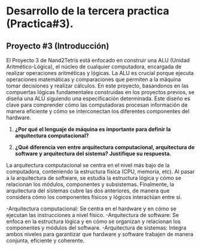 # Desarrollo de la tercera practica (Practica#3).

## Proyecto #3 (Introducción)

El Proyecto 3 de Nand2Tetris está enfocado en construir una ALU (Unidad Aritmético-Lógica), el núcleo de cualquier computadora, encargada de realizar operaciones aritméticas y lógicas. La ALU 
es crucial porque ejecuta operaciones matemáticas y comparaciones que permiten a la máquina tomar decisiones y realizar cálculos.
En este proyecto, basandonos en las compuertas lógicas fundamentales construidas en los proyectos previos, se diseña una ALU siguiendo una especificación determinada. Este diseño es clave para 
comprender cómo las computadoras procesan información de manera eficiente y cómo se interconectan los diferentes componentes del hardware.


1. **¿Por qué el lenguaje de máquina es importante para definir la arquitectura computacional?**

2. **¿Qué diferencia ven entre arquitectura computacional, arquitectura de software y arquitectura del sistema? Justifique su respuesta.**

La arquitectura computacional se centra en el nivel más bajo de la computadora, conteniendo la estructura física (CPU, memoria, etc). Al pasar a la arquitectura de software, se estudia la 
estructura lógica y cómo se relacionan los módulos, componentes y subsistemas. Finalmente, la arquitectura del sistemas cubre las dos anteriores, de manera que considera cómo los componentes 
físicos y lógicos interactúan entre sí.

-Arquitectura computacional: Se centra en el hardware y en cómo se ejecutan las instrucciones a nivel físico.
-Arquitectura de software: Se enfoca en la estructura lógica y en cómo se organizan y relacionan los componentes y módulos del software.
-Arquitectura de sistemas: Integra ambos niveles para garantizar que hardware y software trabajen de manera conjunta, eficiente y coherente.


